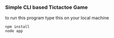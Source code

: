 ### Simple CLI based Tictactoe Game

to run this program type this on your local machine

```shell
npm install
node app
```
